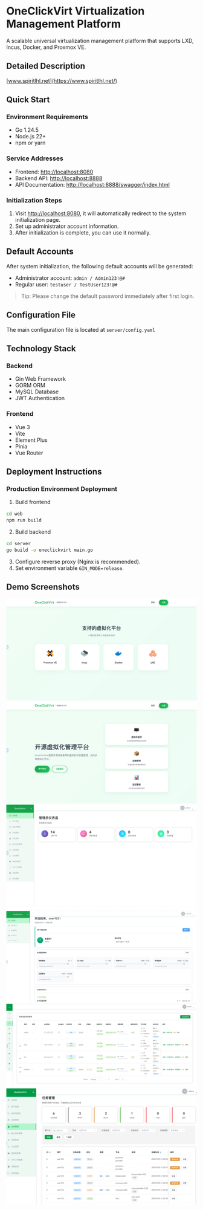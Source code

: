 # OneClickVirt Virtualization Management Platform

A scalable universal virtualization management platform that supports LXD, Incus, Docker, and Proxmox VE.

## Detailed Description

[www.spiritlhl.net](https://www.spiritlhl.net/)

## Quick Start

### Environment Requirements

* Go 1.24.5
* Node.js 22+
* npm or yarn

### Service Addresses

* Frontend: [http://localhost:8080](http://localhost:8080)
* Backend API: [http://localhost:8888](http://localhost:8888)
* API Documentation: [http://localhost:8888/swagger/index.html](http://localhost:8888/swagger/index.html)

### Initialization Steps

1. Visit [http://localhost:8080](http://localhost:8080), it will automatically redirect to the system initialization page.
2. Set up administrator account information.
3. After initialization is complete, you can use it normally.

## Default Accounts

After system initialization, the following default accounts will be generated:

* Administrator account: `admin / Admin123!@#`
* Regular user: `testuser / TestUser123!@#`

> Tip: Please change the default password immediately after first login.

## Configuration File

The main configuration file is located at `server/config.yaml`

## Technology Stack

### Backend

* Gin Web Framework
* GORM ORM
* MySQL Database
* JWT Authentication

### Frontend

* Vue 3
* Vite
* Element Plus
* Pinia
* Vue Router

## Deployment Instructions

### Production Environment Deployment

1. Build frontend
```bash
cd web
npm run build
```

2. Build backend
```bash
cd server
go build -o oneclickvirt main.go
```

3. Configure reverse proxy (Nginx is recommended).
4. Set environment variable `GIN_MODE=release`.

## Demo Screenshots

![](./.back/1.png)
![](./.back/2.png)
![](./.back/3.png)
![](./.back/4.png)
![](./.back/5.png)
![](./.back/6.png)